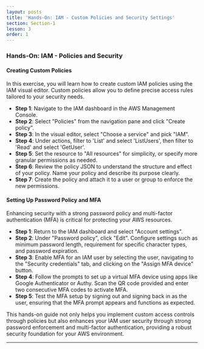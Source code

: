 ```yaml
---
layout: posts
title: 'Hands-On: IAM - Custom Policies and Security Settings'
section: Section-1
lesson: 3
order: 1
---
```


### Hands-On: IAM - Policies and Security

#### Creating Custom Policies

In this exercise, you will learn how to create custom IAM policies using the IAM visual editor. Custom policies allow you to define precise access rules tailored to your security needs.

- **Step 1**: Navigate to the IAM dashboard in the AWS Management Console.
- **Step 2**: Select "Policies" from the navigation pane and click "Create policy".
- **Step 3**: In the visual editor, select "Choose a service" and pick "IAM".
- **Step 4**: Under actions, filter to 'List' and select 'ListUsers', then filter to 'Read' and select 'GetUser'.
- **Step 5**: Set the resource to "All resources" for simplicity, or specify more granular permissions as needed.
- **Step 6**: Review the policy JSON to understand the structure and effect of your policy. Name your policy and describe its purpose clearly.
- **Step 7**: Create the policy and attach it to a user or group to enforce the new permissions.

<!-- pagebreak -->

#### Setting Up Password Policy and MFA

Enhancing security with a strong password policy and multi-factor authentication (MFA) is critical for protecting your AWS resources.

- **Step 1**: Return to the IAM dashboard and select "Account settings".
- **Step 2**: Under "Password policy", click "Edit". Configure settings such as minimum password length, requirement for specific character types, and password expiration.
- **Step 3**: Enable MFA for an IAM user by selecting the user, navigating to the "Security credentials" tab, and clicking on the "Assign MFA device" button.
- **Step 4**: Follow the prompts to set up a virtual MFA device using apps like Google Authenticator or Authy. Scan the QR code provided and enter two consecutive MFA codes to activate MFA.
- **Step 5**: Test the MFA setup by signing out and signing back in as the user, ensuring that the MFA prompt appears and functions as expected.

This hands-on guide not only helps you implement custom access controls through policies but also enhances your IAM user security through strong password enforcement and multi-factor authentication, providing a robust security foundation for your AWS environment.

---
